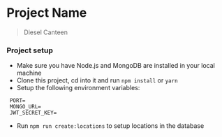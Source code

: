 # Project Name

> Diesel Canteen

### Project setup

- Make sure you have Node.js and MongoDB are installed in your local machine
- Clone this project, cd into it and run `npm install` or `yarn`
- Setup the following environment variables:

```
 PORT=
 MONGO_URL=
 JWT_SECRET_KEY=
```

- Run `npm run create:locations` to setup locations in the database
